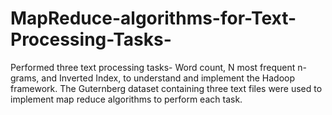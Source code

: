 # MapReduce-algorithms-for-Text-Processing-Tasks-

Performed three text processing tasks- Word count, N most frequent n-grams, and Inverted Index, to understand and implement the Hadoop framework. The Guternberg dataset containing three text files were used to implement map reduce algorithms to perform each task. 
